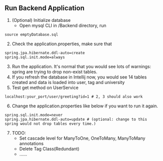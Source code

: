 ## Run Backend Application

1. (Optional) Initialize database
   - Open mysql CLI in /Backend directory, run 
```
source emptyDatabase.sql
```
2. Check the application.properties, make sure that
```
spring.jpa.hibernate.ddl-auto=create
spring.sql.init.mode=always
```
3. Run the application. It's normal that you would see lots of warnings: spring are trying to drop non-exist tables.
4. If you refresh the database in Intellij now, you would see 14 tables created and data is loaded into user, tag and university
5. Test get method on UserService
```
localhost:your_port/user/greeting?id=1 # 2, 3 should also work
```
6. Change the application.properties like below if you want to run it again.
```
spring.sql.init.mode=never
spring.jpa.hibernate.ddl-auto=update # (optional: change to this spring would not drop tables every time.)
```
7. TODO:
    - Set cascade level for ManyToOne, OneToMany, ManyToMany annotations
	- Delete Tag Class(Redundant)
    - ......
